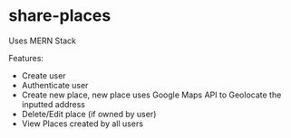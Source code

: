 # share-places

Uses MERN Stack

Features: 
- Create user
- Authenticate user
- Create new place, new place uses Google Maps API to Geolocate the inputted address
- Delete/Edit place (if owned by user)
- View Places created by all users
